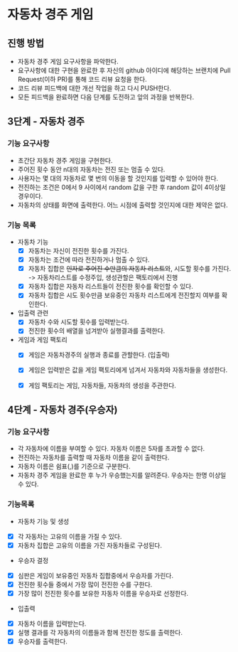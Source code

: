 # 자동차 경주 게임
## 진행 방법
* 자동차 경주 게임 요구사항을 파악한다.
* 요구사항에 대한 구현을 완료한 후 자신의 github 아이디에 해당하는 브랜치에 Pull Request(이하 PR)를 통해 코드 리뷰 요청을 한다.
* 코드 리뷰 피드백에 대한 개선 작업을 하고 다시 PUSH한다.
* 모든 피드백을 완료하면 다음 단계를 도전하고 앞의 과정을 반복한다.


## 3단계 - 자동차 경주
### 기능 요구사항
* 초간단 자동차 경주 게임을 구현한다.
* 주어진 횟수 동안 n대의 자동차는 전진 또는 멈출 수 있다.
* 사용자는 몇 대의 자동차로 몇 번의 이동을 할 것인지를 입력할 수 있어야 한다.
* 전진하는 조건은 0에서 9 사이에서 random 값을 구한 후 random 값이 4이상일 경우이다.
* 자동차의 상태를 화면에 출력한다. 어느 시점에 출력할 것인지에 대한 제약은 없다.

### 기능 목록
* 자동차 기능
  - [X] 자동차는 자신이 전진한 횟수를 가진다.
  - [X] 자동차는 조건에 따라 전진하거나 멈출 수 있다.
  - [X] 자동차 집합은 ~~인자로 주어진 수만큼의 자동차 리스트~~와, 시도할 횟수를 가진다. -> 자동차리스트를 수정주입, 생성관할은 팩토리에서 진행
  - [X] 자동차 집합은 자동차 리스트들이 전진한 횟수를 확인할 수 있다.
  - [X] 자동차 집합은 시도 횟수만큼 보유중인 자동차 리스트에게 전진할지 여부를 확인한다.

* 입출력 관련
  - [X] 자동차 수와 시도할 횟수를 입력받는다.
  - [X] 전진한 횟수의 배열을 넘겨받아 실행결과를 출력한다.

* 게임과 게임 팩토리
  - [X] 게임은 자동차경주의 실행과 종료를 관할한다. (입출력)
  - [X] 게임은 입력받은 값을 게임 팩토리에게 넘겨서 자동차와 자동차들을 생성한다.
  - [X] 게임 팩토리는 게임, 자동차들, 자동차의 생성을 주관한다.



## 4단계 - 자동차 경주(우승자)
### 기능 요구사항
* 각 자동차에 이름을 부여할 수 있다. 자동차 이름은 5자를 초과할 수 없다.
* 전진하는 자동차를 출력할 때 자동차 이름을 같이 출력한다.
* 자동차 이름은 쉼표(,)를 기준으로 구분한다.
* 자동차 경주 게임을 완료한 후 누가 우승했는지를 알려준다. 우승자는 한명 이상일 수 있다.

### 기능목록
* 자동차 기능 및 생성
 - [X] 각 자동차는 고유의 이름을 가질 수 있다.
 - [X] 자동차 집합은 고유의 이름을 가진 자동차들로 구성된다.
* 우승자 결정
 - [X] 심판은 게임이 보유중인 자동차 집합중에서 우승자를 가린다.
 - [X] 전진한 횟수들 중에서 가장 많이 전진한 수를 구한다.
 - [X] 가장 많이 전진한 횟수를 보유한 자동차 이름을 우승자로 선정한다.
* 입출력
 - [X] 자동차 이름을 입력받는다.
 - [X] 실행 결과를 각 자동차의 이름들과 함께 전진한 정도를 출력한다.
 - [X] 우승자를 출력한다.